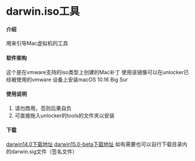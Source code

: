 # darwin.iso工具

#### 介绍

用来引导Mac虚拟机的工具

#### 软件架构

这个是在vmware支持的iso类型上创建的Mac补丁
使用该镜像可以在unlocker已经被使用的vmware
设备上安装macOS 10.16 Big Sur

#### 使用说明

1.  请勿商用，否则后果自负
2.  可直接拖入unlocker的tools的文件夹以安装

#### 下载

[darwin14.0下载地址](https://gitee.com/pwbc/darwiniso-tool/raw/master/darwin.iso)
[darwin15.0-beta下载地址](https://gitee.com/pwbc/darwiniso-tool/raw/master/darwinPre15.iso)
如有需要也可以自行下载目录内的darwin.sig文件（签名文件）

